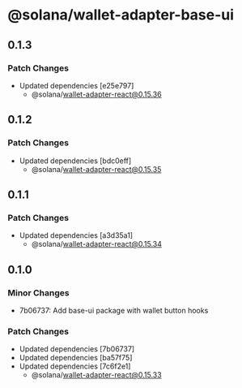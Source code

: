 # @solana/wallet-adapter-base-ui

## 0.1.3

### Patch Changes

-   Updated dependencies [e25e797]
    -   @solana/wallet-adapter-react@0.15.36

## 0.1.2

### Patch Changes

-   Updated dependencies [bdc0eff]
    -   @solana/wallet-adapter-react@0.15.35

## 0.1.1

### Patch Changes

-   Updated dependencies [a3d35a1]
    -   @solana/wallet-adapter-react@0.15.34

## 0.1.0

### Minor Changes

-   7b06737: Add base-ui package with wallet button hooks

### Patch Changes

-   Updated dependencies [7b06737]
-   Updated dependencies [ba57f75]
-   Updated dependencies [7c6f2e1]
    -   @solana/wallet-adapter-react@0.15.33
